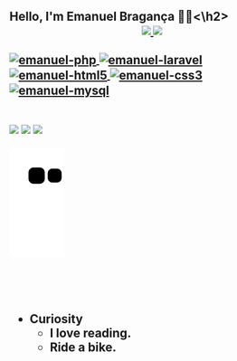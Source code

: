 <h2>Hello, I'm Emanuel Bragança 👨‍💻<\h2>

<div align="center">
  <a href="https://github.com/Emanuel-Sg">
  <img height="180em" src="https://github-readme-stats.vercel.app/api?username=Emanuel-Sg&show_icons=true&theme=dark&include_all_commits=true&count_private=true"/>
  <img height="180em" src="https://github-readme-stats.vercel.app/api/top-langs/?username=Emanuel-Sg&layout=compact&langs_count=7&theme=dark"/>
</div>

<div style="display: inline_block"><br>
<img align="center" alt="emanuel-php" height="70" width="50" src = "https://cdn.jsdelivr.net/gh/devicons/devicon/icons/php/php-original.svg" />
<img align="center" alt="emanuel-laravel" height="70" width="50" src="https://cdn.jsdelivr.net/gh/devicons/devicon/icons/laravel/laravel-plain-wordmark.svg" />
<img align="center" alt="emanuel-html5" height="70" width="50" src="https://cdn.jsdelivr.net/gh/devicons/devicon/icons/html5/html5-original-wordmark.svg" />
<img align="center" alt="emanuel-css3" height="70" width="50" src="https://cdn.jsdelivr.net/gh/devicons/devicon/icons/css3/css3-original-wordmark.svg" />    
<img align="center" alt="emanuel-mysql" height="70" width="50" src="https://cdn.jsdelivr.net/gh/devicons/devicon/icons/mysql/mysql-plain-wordmark.svg" />
</div>

##
 
<div> 
  <a href="https://www.instagram.com/emanuel.pvd/" target="_blank"><img src="https://img.shields.io/badge/-Instagram-%23E4405F?style=for-the-badge&logo=instagram&logoColor=white" target="_blank"></a>
  <a href = "mailto:emgbraganca@gmail.com"><img src="https://img.shields.io/badge/-Gmail-%23333?style=for-the-badge&logo=gmail&logoColor=white" target="_blank"></a>
  <a href="https://www.linkedin.com/in/emanuel-bragan%C3%A7a-9b3aa11b5" target="_blank"><img src="https://img.shields.io/badge/-LinkedIn-%230077B5?style=for-the-badge&logo=linkedin&logoColor=white" target="_blank"></a> 
 
  ![Snake animation](https://github.com/rafaballerini/rafaballerini/blob/output/github-contribution-grid-snake.svg)
 
</div>

<br></br>

 - Curiosity 
   - I love reading.
   - Ride a bike.

<br></br>
